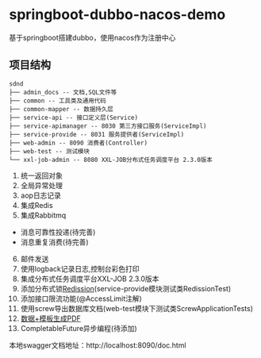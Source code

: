 # springboot-dubbo-nacos-demo
基于springboot搭建dubbo，使用nacos作为注册中心
## 项目结构
```
sdnd
├── admin_docs -- 文档,SQL文件等
├── common -- 工具类及通用代码
├── common-mapper -- 数据持久层
├── service-api -- 接口定义层(Service)
├── service-apimanager -- 8030 第三方接口服务(ServiceImpl) 
├── service-provide -- 8031 服务提供者(ServiceImpl) 
├── web-admin -- 8090 消费者(Controller) 
├── web-test -- 测试模块
└── xxl-job-admin -- 8080 XXL-JOB分布式任务调度平台 2.3.0版本 
```

1. 统一返回对象
2. 全局异常处理
3. aop日志记录
4. 集成Redis
5. 集成Rabbitmq
- 消息可靠性投递(待完善)
- 消息重复消费(待完善)
6. 邮件发送
7. 使用logback记录日志,控制台彩色打印
8. 集成分布式任务调度平台XXL-JOB 2.3.0版本
9. 添加分布式锁[Redission](https://github.com/redisson/redisson )(service-provide模块测试类RedissionTest)
10. 添加接口限流功能(@AccessLimit注解)
11. 使用screw导出数据库文档(web-test模块下测试类ScrewApplicationTests)
12. [数据+模板生成PDF](https://github.com/tanglinghan/pdf-demo)
13. CompletableFuture异步编程(待添加)


本地swagger文档地址：http://localhost:8090/doc.html



